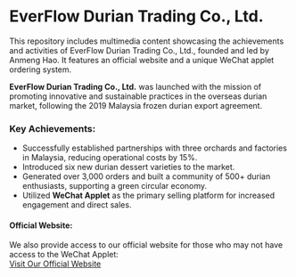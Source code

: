 # EverFlow Durian Trading Co., Ltd.
This repository includes multimedia content showcasing the achievements and activities of EverFlow Durian Trading Co., Ltd., founded and led by Anmeng Hao. It features an official website and a unique WeChat applet ordering system.

**EverFlow Durian Trading Co., Ltd.** was launched with the mission of promoting innovative and sustainable practices in the overseas durian market, following the 2019 Malaysia frozen durian export agreement.

### Key Achievements:
- Successfully established partnerships with three orchards and factories in Malaysia, reducing operational costs by 15%.
- Introduced six new durian dessert varieties to the market.
- Generated over 3,000 orders and built a community of 500+ durian enthusiasts, supporting a green circular economy.
- Utilized **WeChat Applet** as the primary selling platform for increased engagement and direct sales. 

#### Official Website:
We also provide access to our official website for those who may not have access to the WeChat Applet:  
[Visit Our Official Website](http://www.liumaomao.cn/) 
